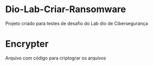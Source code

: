 # Dio-Lab-Criar-Ransomware
Projeto criado para testes de desafio do Lab dio de Cibersegurança

# Encrypter
Arquivo com código para criptograr os arquivos
